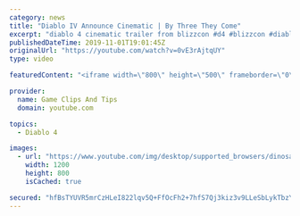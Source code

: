 ```yaml
---
category: news
title: "Diablo IV Announce Cinematic | By Three They Come"
excerpt: "diablo 4 cinematic trailer from blizzcon #d4 #blizzcon #diablo."
publishedDateTime: 2019-11-01T19:01:45Z
originalUrl: "https://youtube.com/watch?v=0vE3rAjtqUY"
type: video

featuredContent: "<iframe width=\"800\" height=\"500\" frameborder=\"0\" src=\"https://www.youtube.com/embed/0vE3rAjtqUY\" allow=\"accelerometer; autoplay; encrypted-media; gyroscope; picture-in-picture\" allowfullscreen></iframe>"

provider:
  name: Game Clips And Tips
  domain: youtube.com

topics:
  - Diablo 4

images:
  - url: "https://www.youtube.com/img/desktop/supported_browsers/dinosaur.png"
    width: 1200
    height: 800
    isCached: true

secured: "hfBsTYUVR5mrCzHLeI822lqv5Q+FfOcFh2+7hfS7Qj3kiz3v9LLeSbLykTbzYd7Ekk5wSvLpCc7f3Jxrbxidktr9NutoFWN/jQOz+AQ7bP4r8DO+bQhepFllqhmDi+dZWkLSIF2yb47lX9aigRjfP6sFkfRB8SJnXR3d6gitULPRDmJY1Ojb8E5Ggk4deJvKH+p/X7VCJZIDvV/UY8u2kcmXSun9XRJImGeSYNL4OJLXDgHujtyjtpYA1LGZo/SUKOcm5Fvj5B0A4ttePdFptF6WnAtWmRIqVhIIx6Xusnf/3dEHZ8GRi24aIZpeSy9I/t4gDWwTO4fVHjkPmUBUYdcZU9C4HrGoUiSqkyYRdEwtNl7I9GbzkfapcPltevlqtoWb5LN3cY+1TTrz+Zzdpg==;IRMLJhFB2I5MyjVE6k5ncQ=="
---
```


